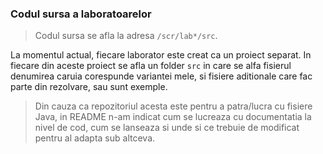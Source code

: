 ### Codul sursa a laboratoarelor

> Codul sursa se afla la adresa `/scr/lab*/src`.

La momentul actual, fiecare laborator este creat ca un proiect separat. In fiecare din aceste proiect se afla un folder `src` in care se alfa fisierul denumirea caruia corespunde variantei mele, si fisiere aditionale care fac parte din rezolvare, sau sunt exemple.

> Din cauza ca repozitoriul acesta este pentru a patra/lucra cu fisiere Java, in README n-am indicat cum se lucreaza cu documentatia la nivel de cod, cum se lanseaza si unde si ce trebuie de modificat pentru al adapta sub altceva.
